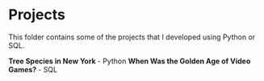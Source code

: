 # Projects

This folder contains some of the projects that I developed using Python or SQL.


<b> Tree Species in New York </b> - Python 
<b> When Was the Golden Age of Video Games? </b> - SQL
